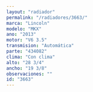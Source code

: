 ```yaml
---
layout: "radiador"
permalink: "/radiadores/3663/"
marca: "Lincoln"
modelo: "MKX"
ano: "2013"
motor: "V6 3.5"
transmision: "Automática"
parte: "434082"
clima: "Con clima"
alto: "28 3/4"
ancho: "19 3/8"
observaciones: ""
id: "3663"
---
```


